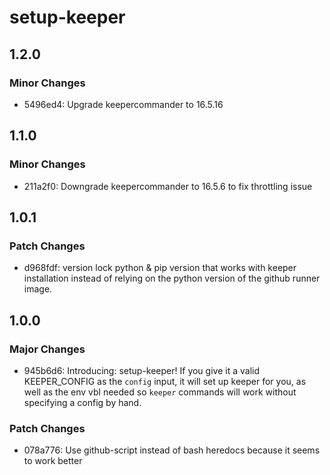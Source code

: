 # setup-keeper

## 1.2.0

### Minor Changes

-   5496ed4: Upgrade keepercommander to 16.5.16

## 1.1.0

### Minor Changes

-   211a2f0: Downgrade keepercommander to 16.5.6 to fix throttling issue

## 1.0.1

### Patch Changes

-   d968fdf: version lock python & pip version that works with keeper installation instead of relying on the python version of the github runner image.

## 1.0.0

### Major Changes

-   945b6d6: Introducing: setup-keeper! If you give it a valid KEEPER_CONFIG as the `config` input, it will set up keeper for you, as well as the env vbl needed so `keeper` commands will work without specifying a config by hand.

### Patch Changes

-   078a776: Use github-script instead of bash heredocs because it seems to work better

